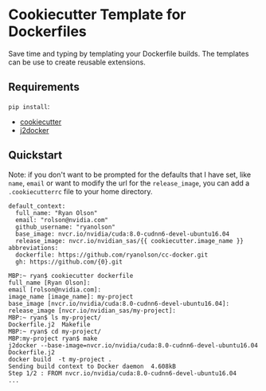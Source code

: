 # Cookiecutter Template for Dockerfiles

Save time and typing by templating your Dockerfile builds.  The templates can be use to create reusable extensions.

## Requirements

`pip install`:
  - [cookiecutter](https://github.com/audreyr/cookiecutter)
  - [j2docker](https://github.com/ryanolson/j2docker)
  
## Quickstart

Note: if you don't want to be prompted for the defaults that I have set, like `name`, `email` or want to modify the
url for the `release_image`, you can add a `.cookiecutterrc` file to your home directory.

```
default_context:
  full_name: "Ryan Olson"
  email: "rolson@nvidia.com"
  github_username: "ryanolson"
  base_image: nvcr.io/nvidia/cuda:8.0-cudnn6-devel-ubuntu16.04
  release_image: nvcr.io/nvidian_sas/{{ cookiecutter.image_name }}
abbreviations:
  dockerfile: https://github.com/ryanolson/cc-docker.git
  gh: https://github.com/{0}.git
```

```
MBP:~ ryan$ cookiecutter dockerfile
full_name [Ryan Olson]:
email [rolson@nvidia.com]:
image_name [image_name]: my-project
base_image [nvcr.io/nvidia/cuda:8.0-cudnn6-devel-ubuntu16.04]:
release_image [nvcr.io/nvidian_sas/my-project]:
MBP:~ ryan$ ls my-project/
Dockerfile.j2  Makefile
MBP:~ ryan$ cd my-project/
MBP:my-project ryan$ make
j2docker --base-image=nvcr.io/nvidia/cuda:8.0-cudnn6-devel-ubuntu16.04 Dockerfile.j2
docker build  -t my-project .
Sending build context to Docker daemon  4.608kB
Step 1/2 : FROM nvcr.io/nvidia/cuda:8.0-cudnn6-devel-ubuntu16.04
...
```
